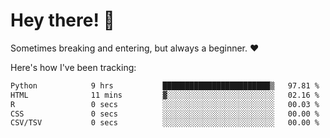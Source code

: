 # Hey there! 👋
Sometimes breaking and entering, but always a beginner. ❤️

Here's how I've been tracking:
<!--START_SECTION:waka-->

```txt
Python            9 hrs           ████████████████████████▒   97.81 %
HTML              11 mins         ▓░░░░░░░░░░░░░░░░░░░░░░░░   02.16 %
R                 0 secs          ░░░░░░░░░░░░░░░░░░░░░░░░░   00.03 %
CSS               0 secs          ░░░░░░░░░░░░░░░░░░░░░░░░░   00.00 %
CSV/TSV           0 secs          ░░░░░░░░░░░░░░░░░░░░░░░░░   00.00 %
```

<!--END_SECTION:waka-->
